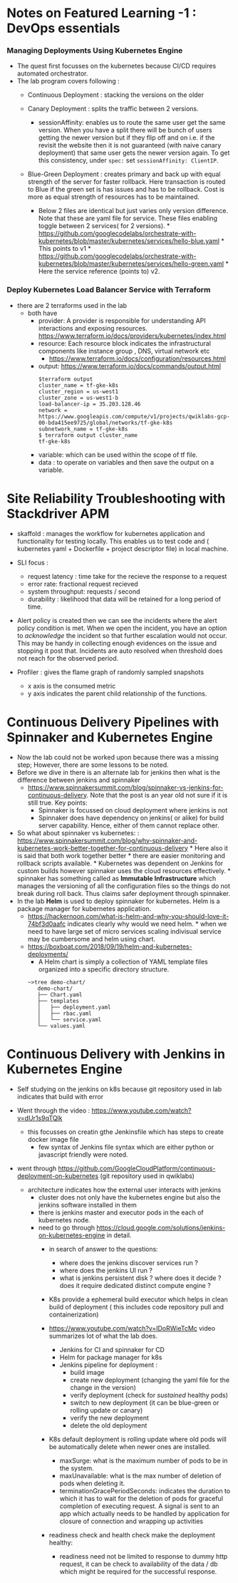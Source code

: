 # Notes on Featured Learning -1 : DevOps essentials

### Managing Deployments Using Kubernetes Engine
* The quest first focusses on the kubernetes because CI/CD requires automated orchestrator.
* The lab program covers following :
    * Continuous Deployment : stacking the versions on the older
    * Canary Deployment : splits the traffic between 2 versions. 
         * sessionAffinity: enables us to route the same user get the same version. When you have a split there will be bunch of users getting the newer version but if they flip off and on i.e. if the revisit the website then it is not guaranteed (with naive canary deployment) that same user gets the newer version again. To get this consistency, under ```spec:``` set ```sessionAffinity: ClientIP```.
         
    * Blue-Green Deployment : creates primary and back up with equal strength of the server for faster rollback. Here transaction is routed to Blue if the green set is has issues and has to be rollback. Cost is more as equal strength of resources has to be maintained.
         * Below 2 files are identical but just varies only version difference. Note that these are yaml file for service. These files enabling toggle between 2 services( for 2 versions).
               * https://github.com/googlecodelabs/orchestrate-with-kubernetes/blob/master/kubernetes/services/hello-blue.yaml
                     * This points to v1
               * https://github.com/googlecodelabs/orchestrate-with-kubernetes/blob/master/kubernetes/services/hello-green.yaml
                     * Here the service reference (points to) v2.
                     
               
### Deploy Kubernetes Load Balancer Service with Terraform
* there are 2 terraforms used in the lab
   * both have 
      * provider: A provider is responsible for understanding API interactions and exposing resources. https://www.terraform.io/docs/providers/kubernetes/index.html
      * resource: Each resource block indicates the infrastructural components like instance group , DNS, virtual network etc
         * https://www.terraform.io/docs/configuration/resources.html
      * output:   https://www.terraform.io/docs/commands/output.html
         ```
         $terraform output
         cluster_name = tf-gke-k8s
         cluster_region = us-west1
         cluster_zone = us-west1-b
         load-balancer-ip = 35.203.128.46
         network = https://www.googleapis.com/compute/v1/projects/qwiklabs-gcp-00-bda415ee9725/global/networks/tf-gke-k8s
         subnetwork_name = tf-gke-k8s
         $ terraform output cluster_name
         tf-gke-k8s
         ```
       * variable: which can be used within the scope of tf file.
       * data : to operate on variables and then save the output on a variable.
       
# Site Reliability Troubleshooting with Stackdriver APM
* skaffold : manages the workflow for kubernetes application and functionality for testing locally. This enables us to test code and ( kubernetes yaml + Dockerfile + project descriptor file) in local machine.
* SLI focus : 
   * request latency : time take for the recieve the response to a request
   * error rate: fractional request recieved
   * system throughput: requests / second
   * durability : likelihood that data will be retained for a long period of time.
   
* Alert policy is created then we can see the incidents where the alert policy condition is met. When we open the incident, you have an option to *acknowledge* the incident so that further escalation would not occur. This may be handy in collecting enough evidences on the issue and stopping it post that. Incidents are auto resolved when threshold does not reach for the observed period.

* Profiler : gives the flame graph of randomly sampled snapshots
   * x axis is the consumed metric
   * y axis indicates the parent child relationship of the functions.


# Continuous Delivery Pipelines with Spinnaker and Kubernetes Engine
* Now the lab could not be worked upon because there was a missing step; However, there are some lessons to be noted.
* Before we dive in there is an alternate lab for jenkins then what is the difference between jenkins and spinnaker
   * https://www.spinnakersummit.com/blog/spinnaker-vs-jenkins-for-continuous-delivery. Note that the post is an year old not sure if it is still true. Key points:
      * Spinnaker is focussed on cloud deployment where jenkins is not
      * Spinnaker does have dependency on jenkins( or alike) for build server capability. Hence,  either of them cannot replace other.
* So what about spinnaker vs kubernetes:
   : https://www.spinnakersummit.com/blog/why-spinnaker-and-kubernetes-work-better-together-for-continuous-delivery
      * Here also it is said that both work together better
      * there are easier monitoring and rollback scripts available.
      * Kubernetes was dependent on Jenkins for custom builds however spinnaker uses the cloud resources effectively.
      * spinnaker has something called as **Immutable Infrastructure** which manages the versioning of all the configuration files so the things do not break during roll back. Thus claims safer deployment through spinnaker.        
* In the lab **Helm** is used to deploy spinnaker for kubernetes. Helm is a package manager for kubernetes application. 
   * https://hackernoon.com/what-is-helm-and-why-you-should-love-it-74bf3d0aafc indicates clearly why would we need helm.
         * when we need to have large set of micro services scaling indivisual service may be cumbersome and helm using chart. 
   * https://boxboat.com/2018/09/19/helm-and-kubernetes-deployments/
      * A Helm chart is simply a collection of YAML template files organized into a specific directory structure. 
      ```
      ~>tree demo-chart/
         demo-chart/
         ├── Chart.yaml
         ├── templates
         │   ├── deployment.yaml
         │   ├── rbac.yaml
         │   └── service.yaml
         └── values.yaml
      ```
# Continuous Delivery with Jenkins in Kubernetes Engine
* Self studying on the jenkins on k8s because git repository used in lab indicates that build with error 
* Went through the video : https://www.youtube.com/watch?v=dUr1s9qTQlk
   * this focusses on creatin gthe Jenkinsfile which has steps to create docker image file 
      * few syntax of Jenkins file syntax which are either python or javascript friendly were noted.
      
* went through https://github.com/GoogleCloudPlatform/continuous-deployment-on-kubernetes (git repository used in qwiklabs)
   * architecture indicates how the external user interacts with jenkins
      * cluster does not only have the kubernetes engine but also the jenkins software installed in them
      * there is jenkins master and executor pods in the each of kubernetes node.
      * need to go through https://cloud.google.com/solutions/jenkins-on-kubernetes-engine in detail.
         * in search of answer to the questions:
            * where does the jenkins discover services run ?
            * where does the jenkins UI run ?
            * what is jenkins persistent disk ? where does it decide ? does it require dedicated distinct compute engine ?
            
         * K8s provide a ephemeral build executor which helps in clean build of deployment ( this includes code repository pull and containerization)
         * https://www.youtube.com/watch?v=IDoRWieTcMc video summarizes lot of what the lab does.
            * Jenkins for CI and spinnaker for CD
            * Helm for package manager for k8s
            * Jenkins pipeline for deployment : 
               * build image
               * create new deployment (changing the yaml file for the change in the version)
               * verify deployment (check for *sustained* healthy pods)
               * switch to new deployment (it can be blue-green or rolling update or canary)
               * verify the new deployment
               * delete the old deployment
         * K8s default deployment is rolling update where old pods will be automatically delete when newer ones are installed.
            * maxSurge: what is the maximum number of pods to be in the system.
            * maxUnavailable: what is the max number of deletion of pods when deleting it.
            * terminationGracePeriodSeconds: indicates the duration to which it has to wait for the deletion of pods for graceful completion of executing request. A signal is sent to an app which actually needs to be handled by application for closure of connection and wrapping up activities
         * readiness check and health check make the deployment healthy:
            * readiness need not be limited to response to dummy http request, it can be check to availability of the data / db which might be required for the successful response.
